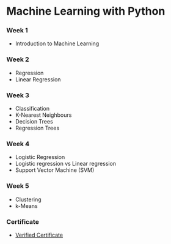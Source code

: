 # Machine Learning with Python

### Week 1
- Introduction to Machine Learning

### Week 2
- Regression
- Linear Regression

### Week 3
- Classification
- K-Nearest Neighbours
- Decision Trees
- Regression Trees

### Week 4
- Logistic Regression
- Logistic regression vs Linear regression
- Support Vector Machine (SVM)

### Week 5
- Clustering
- k-Means

### Certificate
- [Verified Certificate](https://coursera.org/share/3e70651d62e366c8cdae7368b96c35e1)
